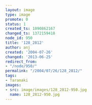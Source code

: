 ```yaml
---
layout: image
type: image
promote: 0
status: 1
created_ts: 1090862167
changed_ts: 1372159418
node_id: 950
title: '128_2812'
author: anj
created: '2004-07-26'
changed: '2013-06-25'
redirect_from:
- "/node/950/"
permalink: "/2004/07/26/128_2812/"
tags:
- Taranaki
images:
- src: image/images/128_2812-950.jpg
  name: 128_2812-950.jpg
---
```


